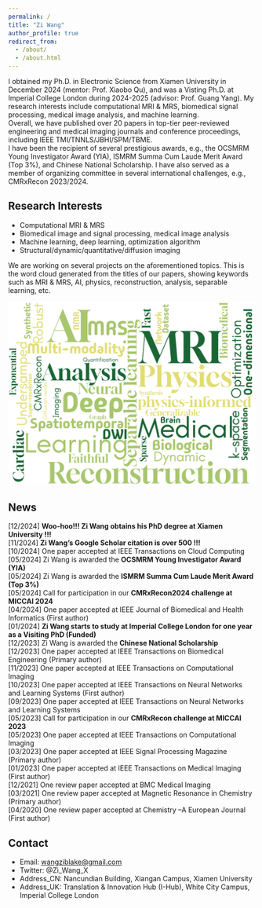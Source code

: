 ```yaml
---
permalink: /
title: "Zi Wang"
author_profile: true
redirect_from: 
  - /about/
  - /about.html
---
```


I obtained my Ph.D. in Electronic Science from Xiamen University in December 2024 (mentor: Prof. Xiaobo Qu), and was a Visting Ph.D. at Imperial College London during 2024-2025 (advisor: Prof. Guang Yang). My research interests include computational MRI & MRS, biomedical signal processing, medical image analysis, and machine learning.\
Overall, we have published over 20 papers in top-tier peer-reviewed engineering and medical imaging journals and conference proceedings, including IEEE TMI/TNNLS/JBHI/SPM/TBME.\
I have been the recipient of several prestigious awards, e.g., the OCSMRM Young Investigator Award (YIA), ISMRM Summa Cum Laude Merit Award (Top 3%), and Chinese National Scholarship. I have also served as a member of organizing committee in several international challenges, e.g., CMRxRecon 2023/2024.

Research Interests
------
- Computational MRI & MRS
- Biomedical image and signal processing, medical image analysis
- Machine learning, deep learning, optimization algorithm
- Structural/dynamic/quantitative/diffusion imaging

We are working on several projects on the aforementioned topics. This is the word cloud generated from the titles of our papers, showing keywords such as MRI & MRS, AI, physics, reconstruction, analysis, separable learning, etc.
<p align="center"> 
  <img width="600" src="/images/wordcloud.png" />
</p>

News
------
[12/2024] **Woo-hoo!!! Zi Wang obtains his PhD degree at Xiamen University !!!**\
[11/2024] **Zi Wang’s Google Scholar citation is over 500 !!!**\
[10/2024] One paper accepted at IEEE Transactions on Cloud Computing\
[05/2024] Zi Wang is awarded the **OCSMRM Young Investigator Award (YIA)**\
[05/2024] Zi Wang is awarded the **ISMRM Summa Cum Laude Merit Award (Top 3%)**\
[05/2024] Call for participation in our **CMRxRecon2024 challenge at MICCAI 2024**\
[04/2024] One paper accepted at IEEE Journal of Biomedical and Health Informatics (First author)\
[01/2024] **Zi Wang starts to study at Imperial College London for one year as a Visiting PhD (Funded)**\
[12/2023] Zi Wang is awarded the **Chinese National Scholarship**\
[12/2023] One paper accepted at IEEE Transactions on Biomedical Engineering (Primary author)\
[11/2023] One paper accepted at IEEE Transactions on Computational Imaging\
[10/2023] One paper accepted at IEEE Transactions on Neural Networks and Learning Systems (First author)\
[09/2023] One paper accepted at IEEE Transactions on Neural Networks and Learning Systems\
[05/2023] Call for participation in our **CMRxRecon challenge at MICCAI 2023**\
[05/2023] One paper accepted at IEEE Transactions on Computational Imaging\
[03/2023] One paper accepted at IEEE Signal Processing Magazine (Primary author)\
[01/2023] One paper accepted at IEEE Transactions on Medical Imaging (First author)\
[12/2021] One review paper accepted at BMC Medical Imaging\
[03/2021] One review paper accepted at Magnetic Resonance in Chemistry (Primary author)\
[04/2020] One review paper accepted at Chemistry –A European Journal (First author)

Contact
------
- Email: wangziblake@gmail.com
- Twitter: @Zi_Wang_X
- Address_CN: Nancundian Building, Xiangan Campus, Xiamen University
- Address_UK: Translation & Innovation Hub (I-Hub), White City Campus, Imperial College London
